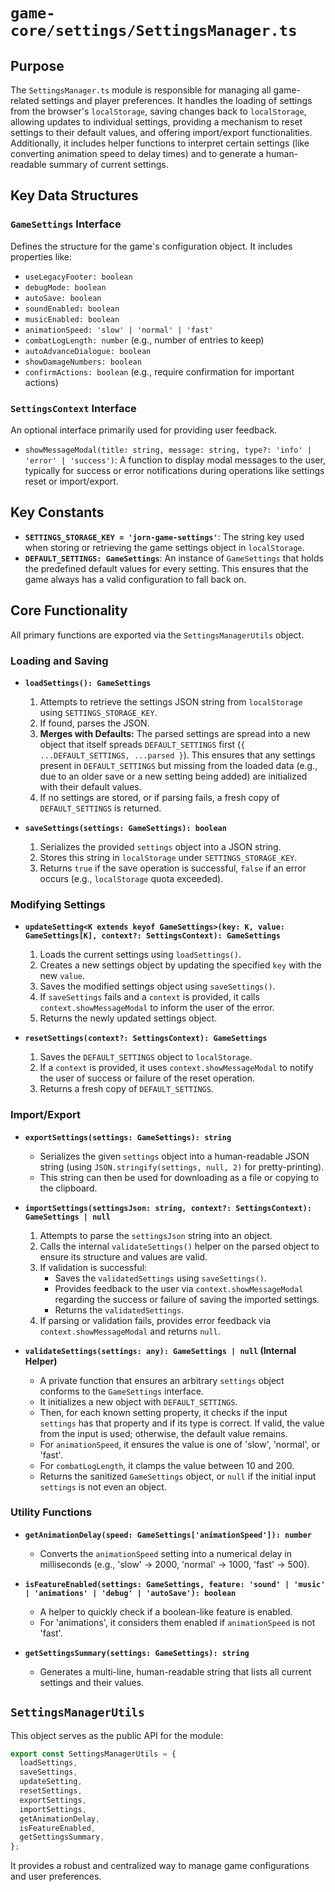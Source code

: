 # `game-core/settings/SettingsManager.ts`

## Purpose

The `SettingsManager.ts` module is responsible for managing all game-related settings and player preferences. It handles the loading of settings from the browser's `localStorage`, saving changes back to `localStorage`, allowing updates to individual settings, providing a mechanism to reset settings to their default values, and offering import/export functionalities. Additionally, it includes helper functions to interpret certain settings (like converting animation speed to delay times) and to generate a human-readable summary of current settings.

## Key Data Structures

### `GameSettings` Interface
Defines the structure for the game's configuration object. It includes properties like:
*   `useLegacyFooter: boolean`
*   `debugMode: boolean`
*   `autoSave: boolean`
*   `soundEnabled: boolean`
*   `musicEnabled: boolean`
*   `animationSpeed: 'slow' | 'normal' | 'fast'`
*   `combatLogLength: number` (e.g., number of entries to keep)
*   `autoAdvanceDialogue: boolean`
*   `showDamageNumbers: boolean`
*   `confirmActions: boolean` (e.g., require confirmation for important actions)

### `SettingsContext` Interface
An optional interface primarily used for providing user feedback.
*   `showMessageModal(title: string, message: string, type?: 'info' | 'error' | 'success')`: A function to display modal messages to the user, typically for success or error notifications during operations like settings reset or import/export.

## Key Constants

*   **`SETTINGS_STORAGE_KEY = 'jorn-game-settings'`**: The string key used when storing or retrieving the game settings object in `localStorage`.
*   **`DEFAULT_SETTINGS: GameSettings`**: An instance of `GameSettings` that holds the predefined default values for every setting. This ensures that the game always has a valid configuration to fall back on.

## Core Functionality

All primary functions are exported via the `SettingsManagerUtils` object.

### Loading and Saving

*   **`loadSettings(): GameSettings`**
    1.  Attempts to retrieve the settings JSON string from `localStorage` using `SETTINGS_STORAGE_KEY`.
    2.  If found, parses the JSON.
    3.  **Merges with Defaults:** The parsed settings are spread into a new object that itself spreads `DEFAULT_SETTINGS` first (`{ ...DEFAULT_SETTINGS, ...parsed }`). This ensures that any settings present in `DEFAULT_SETTINGS` but missing from the loaded data (e.g., due to an older save or a new setting being added) are initialized with their default values.
    4.  If no settings are stored, or if parsing fails, a fresh copy of `DEFAULT_SETTINGS` is returned.

*   **`saveSettings(settings: GameSettings): boolean`**
    1.  Serializes the provided `settings` object into a JSON string.
    2.  Stores this string in `localStorage` under `SETTINGS_STORAGE_KEY`.
    3.  Returns `true` if the save operation is successful, `false` if an error occurs (e.g., `localStorage` quota exceeded).

### Modifying Settings

*   **`updateSetting<K extends keyof GameSettings>(key: K, value: GameSettings[K], context?: SettingsContext): GameSettings`**
    1.  Loads the current settings using `loadSettings()`.
    2.  Creates a new settings object by updating the specified `key` with the new `value`.
    3.  Saves the modified settings object using `saveSettings()`.
    4.  If `saveSettings` fails and a `context` is provided, it calls `context.showMessageModal` to inform the user of the error.
    5.  Returns the newly updated settings object.

*   **`resetSettings(context?: SettingsContext): GameSettings`**
    1.  Saves the `DEFAULT_SETTINGS` object to `localStorage`.
    2.  If a `context` is provided, it uses `context.showMessageModal` to notify the user of success or failure of the reset operation.
    3.  Returns a fresh copy of `DEFAULT_SETTINGS`.

### Import/Export

*   **`exportSettings(settings: GameSettings): string`**
    *   Serializes the given `settings` object into a human-readable JSON string (using `JSON.stringify(settings, null, 2)` for pretty-printing).
    *   This string can then be used for downloading as a file or copying to the clipboard.

*   **`importSettings(settingsJson: string, context?: SettingsContext): GameSettings | null`**
    1.  Attempts to parse the `settingsJson` string into an object.
    2.  Calls the internal `validateSettings()` helper on the parsed object to ensure its structure and values are valid.
    3.  If validation is successful:
        *   Saves the `validatedSettings` using `saveSettings()`.
        *   Provides feedback to the user via `context.showMessageModal` regarding the success or failure of saving the imported settings.
        *   Returns the `validatedSettings`.
    4.  If parsing or validation fails, provides error feedback via `context.showMessageModal` and returns `null`.

*   **`validateSettings(settings: any): GameSettings | null` (Internal Helper)**
    *   A private function that ensures an arbitrary `settings` object conforms to the `GameSettings` interface.
    *   It initializes a new object with `DEFAULT_SETTINGS`.
    *   Then, for each known setting property, it checks if the input `settings` has that property and if its type is correct. If valid, the value from the input is used; otherwise, the default value remains.
    *   For `animationSpeed`, it ensures the value is one of 'slow', 'normal', or 'fast'.
    *   For `combatLogLength`, it clamps the value between 10 and 200.
    *   Returns the sanitized `GameSettings` object, or `null` if the initial input `settings` is not even an object.

### Utility Functions

*   **`getAnimationDelay(speed: GameSettings['animationSpeed']): number`**
    *   Converts the `animationSpeed` setting into a numerical delay in milliseconds (e.g., 'slow' -> 2000, 'normal' -> 1000, 'fast' -> 500).

*   **`isFeatureEnabled(settings: GameSettings, feature: 'sound' | 'music' | 'animations' | 'debug' | 'autoSave'): boolean`**
    *   A helper to quickly check if a boolean-like feature is enabled.
    *   For 'animations', it considers them enabled if `animationSpeed` is not 'fast'.

*   **`getSettingsSummary(settings: GameSettings): string`**
    *   Generates a multi-line, human-readable string that lists all current settings and their values.

## `SettingsManagerUtils`

This object serves as the public API for the module:
```typescript
export const SettingsManagerUtils = {
  loadSettings,
  saveSettings,
  updateSetting,
  resetSettings,
  exportSettings,
  importSettings,
  getAnimationDelay,
  isFeatureEnabled,
  getSettingsSummary,
};
```
It provides a robust and centralized way to manage game configurations and user preferences.
